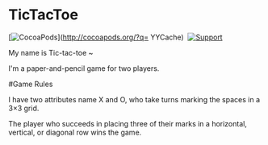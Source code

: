# TicTacToe

[![CocoaPods](http://img.shields.io/cocoapods/p/YYCache.svg?style=flat)](http://cocoapods.org/?q= YYCache)&nbsp;
[![Support](https://img.shields.io/badge/support-iOS%206%2B%20-blue.svg?style=flat)](https://www.apple.com/nl/ios/)&nbsp;

My name is Tic-tac-toe ~


I'm a paper-and-pencil game for two players.


#Game Rules

I have two attributes name X and O, who take turns marking the spaces in a 3×3 grid. 


The player who succeeds in placing three of their marks in a horizontal, vertical, or diagonal row wins the game.
